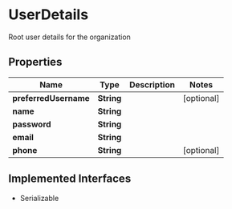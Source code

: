 

# UserDetails

Root user details for the organization

## Properties

| Name | Type | Description | Notes |
|------------ | ------------- | ------------- | -------------|
|**preferredUsername** | **String** |  |  [optional] |
|**name** | **String** |  |  |
|**password** | **String** |  |  |
|**email** | **String** |  |  |
|**phone** | **String** |  |  [optional] |


## Implemented Interfaces

* Serializable


